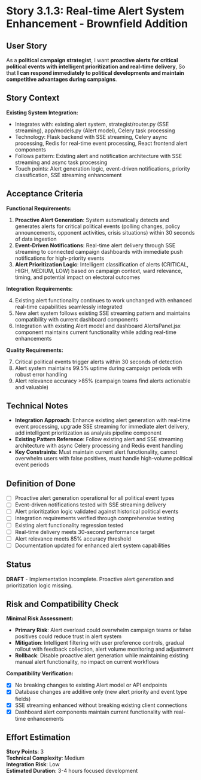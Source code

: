 # Story 3.1.3: Real-time Alert System Enhancement - Brownfield Addition

## User Story

As a **political campaign strategist**,
I want **proactive alerts for critical political events with intelligent prioritization and real-time delivery**,
So that **I can respond immediately to political developments and maintain competitive advantages during campaigns**.

## Story Context

**Existing System Integration:**

- Integrates with: existing alert system, strategist/router.py (SSE streaming), app/models.py (Alert model), Celery task processing
- Technology: Flask backend with SSE streaming, Celery async processing, Redis for real-time event processing, React frontend alert components
- Follows pattern: Existing alert and notification architecture with SSE streaming and async task processing
- Touch points: Alert generation logic, event-driven notifications, priority classification, SSE streaming enhancement

## Acceptance Criteria

**Functional Requirements:**

1. **Proactive Alert Generation**: System automatically detects and generates alerts for critical political events (polling changes, policy announcements, opponent activities, crisis situations) within 30 seconds of data ingestion
2. **Event-Driven Notifications**: Real-time alert delivery through SSE streaming to connected campaign dashboards with immediate push notifications for high-priority events
3. **Alert Prioritization Logic**: Intelligent classification of alerts (CRITICAL, HIGH, MEDIUM, LOW) based on campaign context, ward relevance, timing, and potential impact on electoral outcomes

**Integration Requirements:**

4. Existing alert functionality continues to work unchanged with enhanced real-time capabilities seamlessly integrated
5. New alert system follows existing SSE streaming pattern and maintains compatibility with current dashboard components
6. Integration with existing Alert model and dashboard AlertsPanel.jsx component maintains current functionality while adding real-time enhancements

**Quality Requirements:**

7. Critical political events trigger alerts within 30 seconds of detection
8. Alert system maintains 99.5% uptime during campaign periods with robust error handling
9. Alert relevance accuracy >85% (campaign teams find alerts actionable and valuable)

## Technical Notes

- **Integration Approach**: Enhance existing alert generation with real-time event processing, upgrade SSE streaming for immediate alert delivery, add intelligent prioritization as analysis pipeline component
- **Existing Pattern Reference**: Follow existing alert and SSE streaming architecture with async Celery processing and Redis event handling
- **Key Constraints**: Must maintain current alert functionality, cannot overwhelm users with false positives, must handle high-volume political event periods

## Definition of Done

- [ ] Proactive alert generation operational for all political event types
- [ ] Event-driven notifications tested with SSE streaming delivery
- [ ] Alert prioritization logic validated against historical political events
- [ ] Integration requirements verified through comprehensive testing
- [ ] Existing alert functionality regression tested
- [ ] Real-time delivery meets 30-second performance target
- [ ] Alert relevance meets 85% accuracy threshold
- [ ] Documentation updated for enhanced alert system capabilities

## Status
**DRAFT** - Implementation incomplete. Proactive alert generation and prioritization logic missing.

## Risk and Compatibility Check

**Minimal Risk Assessment:**

- **Primary Risk**: Alert overload could overwhelm campaign teams or false positives could reduce trust in alert system
- **Mitigation**: Intelligent filtering with user preference controls, gradual rollout with feedback collection, alert volume monitoring and adjustment
- **Rollback**: Disable proactive alert generation while maintaining existing manual alert functionality, no impact on current workflows

**Compatibility Verification:**

- [x] No breaking changes to existing Alert model or API endpoints
- [x] Database changes are additive only (new alert priority and event type fields)
- [x] SSE streaming enhanced without breaking existing client connections
- [x] Dashboard alert components maintain current functionality with real-time enhancements

## Effort Estimation

**Story Points**: 3  
**Technical Complexity**: Medium  
**Integration Risk**: Low  
**Estimated Duration**: 3-4 hours focused development